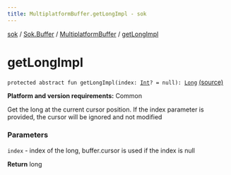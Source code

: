 ```yaml
---
title: MultiplatformBuffer.getLongImpl - sok
---
```


[sok](../../index.html) / [Sok.Buffer](../index.html) / [MultiplatformBuffer](index.html) / [getLongImpl](./get-long-impl.html)

# getLongImpl

`protected abstract fun getLongImpl(index: `[`Int`](https://kotlinlang.org/api/latest/jvm/stdlib/kotlin/-int/index.html)`? = null): `[`Long`](https://kotlinlang.org/api/latest/jvm/stdlib/kotlin/-long/index.html) [(source)](https://github.com/SeekDaSky/Sok/tree/master/common/sok-common/src/Sok/Buffer/MultiplatformBuffer.kt#L276)

**Platform and version requirements:** Common

Get the long at the current cursor position. If the index parameter is provided, the cursor will be ignored and not modified

### Parameters

`index` - index of the long, buffer.cursor is used if the index is null

**Return**
long

